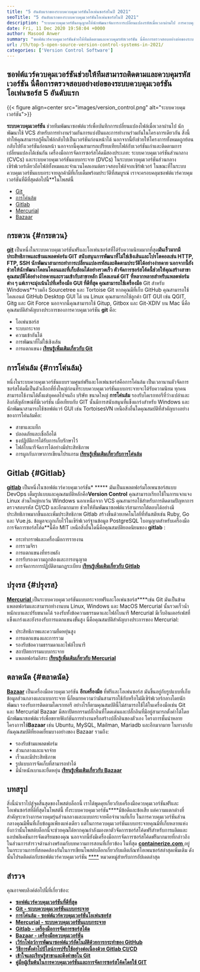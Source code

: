 ```yaml
---
title: "5 อันดับแรกของระบบควบคุมเวอร์ชันโอเพ่นซอร์สในปี 2021" 
seoTitle: "5 อันดับแรกของระบบควบคุมเวอร์ชันโอเพ่นซอร์สในปี 2021" 
description: "ระบบควบคุมเวอร์ชันอนุญาตให้นักพัฒนาจัดการการเปลี่ยนแปลงรหัสเมื่อเวลาผ่านไป การควบคุมเวอร์ชันโอเพ่นซอร์สมาในรุ่นกระจายและเซิร์ฟเวอร์ไคลเอนต์" 
date: Fri, 11 Dec 2020 19:58:04 +0000
author: Masood Anwer
summary: "ซอฟต์แวร์ควบคุมเวอร์ชันช่วยให้ทีมติดตามและควบคุมรหัสเวอร์ชัน นี่คือการตรวจสอบอย่างย่อของระบบควบคุมเวอร์ชันโอเพ่นซอร์ส 5 อันดับแรก" 
url: /th/top-5-open-source-version-control-systems-in-2021/
categories: ['Version Control Software']
---
```


## ซอฟต์แวร์ควบคุมเวอร์ชันช่วยให้ทีมสามารถติดตามและควบคุมรหัสเวอร์ชัน นี่คือการตรวจสอบอย่างย่อของระบบควบคุมเวอร์ชันโอเพ่นซอร์ส 5 อันดับแรก

{{< figure align=center src="images/version_control.png" alt="ระบบควบคุมเวอร์ชัน">}}

**ระบบควบคุมเวอร์ชัน** ช่วยทีมพัฒนาซอฟต์แวร์เพื่อบันทึกการเปลี่ยนแปลงไฟล์เมื่อเวลาผ่านไป นักพัฒนาใช้ VCS สำหรับการทำงานร่วมกันการแบ่งปันและการทำงานร่วมกันในโครงการเดียวกัน สิ่งนี้ทำให้คุณสามารถกู้คืนไฟล์กลับไปเป็นเวอร์ชันก่อนหน้าได้ นอกจากนี้ยังช่วยให้โครงการทั้งหมดถูกย้อนกลับไปยังเวอร์ชันก่อนหน้า นอกจากนี้คุณสามารถเปรียบเทียบไฟล์กับเวอร์ชันเก่าและติดตามการเปลี่ยนแปลงได้เช่นกัน
เครื่องมือการจัดการซอร์สโค้ดมีสองประเภท: ระบบควบคุมเวอร์ชันส่วนกลาง (CVCs) และระบบควบคุมเวอร์ชันแบบกระจาย (DVCs) ในระบบควบคุมเวอร์ชันส่วนกลางเซิร์ฟเวอร์เดียวถือไฟล์ทั้งหมดและจำนวนไคลเอนต์ตรวจสอบไฟล์จากเซิร์ฟเวอร์ ในขณะที่ในระบบควบคุมเวอร์ชันแบบกระจายลูกค้ามีที่เก็บเต็มพร้อมประวัติที่สมบูรณ์
เราจะครอบคลุมซอฟต์แวร์ควบคุมเวอร์ชันที่ดีที่สุดต่อไปนี้**ในโพสต์นี้
  * [Git][2]
  * [การโค่นล้ม][3]
  * [Gitlab][4]
  * [Mercurial][5]
  * [Bazaar][6]

## กระตวน {#กระตวน}

[ **git**][7] เป็นหนึ่งในระบบควบคุมเวอร์ชันฟรีและโอเพ่นซอร์สที่ได้รับความนิยมมากที่สุด**มันเร็วมากมีประสิทธิภาพและข้ามแพลตฟอร์ม GIT สนับสนุนการพัฒนาที่ไม่ใช่เชิงเส้นและโปรโตคอลเช่น HTTP, FTP, SSH นักพัฒนาสามารถทำการเปลี่ยนแปลงรหัสและติดตามประวัติได้อย่างง่ายดาย นอกจากนี้ยังช่วยให้นักพัฒนาโคลนโคลนและที่เก็บส้อมได้อย่างรวดเร็ว ตัวจัดการซอร์สโค้ดนี้ช่วยให้คุณสร้างสาขาคุณสมบัติได้อย่างง่ายดายและรวมเข้ากับสาขาหลัก มีไคลเอนต์ GIT ที่หลากหลายสำหรับแพลตฟอร์มต่าง ๆ แต่เราจะมุ่งเน้นไปที่เครื่องมือ GUI ที่ดีที่สุด คุณสามารถใช้เครื่องมือ** Git สำหรับ Windows**รวมถึง Sourcetree และ Tortoise Git หากคุณมีที่เก็บ GitHub คุณสามารถใช้ไคลเอนต์ GitHub Desktop GUI ได้ บน Linux คุณสามารถใช้ลูกค้า GIT GUI เช่น QGIT, Gitg และ Git Force นอกจากนี้คุณสามารถใช้ Gitup, Gitbox และ Git-XDIV บน Mac
นี่คือคุณสมบัติสำคัญบางประการของการควบคุมเวอร์ชัน **git** คือ:
  * โอเพ่นซอร์ส
  * ระบบกระจาย
  * ความเข้ากันได้
  * การพัฒนาที่ไม่ใช่เชิงเส้น
  * การแตกแขนง
[ **เรียนรู้เพิ่มเติมเกี่ยวกับ Git** ][8]

## การโค่นล้ม {#การโค่นล้ม}

หนึ่งในระบบควบคุมเวอร์ชันแบบรวมศูนย์ฟรีและโอเพ่นซอร์สคือการโค่นล้ม เป็นเวลานานตัวจัดการซอร์สโค้ดนี้เป็นตัวเลือกที่ยิ่งใหญ่ก่อนที่ระบบควบคุมเวอร์ชันแบบกระจายจะได้รับความนิยม ทุกคนสามารถใช้งานได้ตั้งแต่บุคคลไปจนถึง บริษัท ขนาดใหญ่ **การโค่นล้ม** รองรับไดเรกทอรีที่ว่างเปล่าและลิงก์สัญลักษณ์ที่มีเวอร์ชัน เมื่อเทียบกับ GIT นั้นมีการสนับสนุนที่แข็งแกร่งสำหรับ Windows และนักพัฒนาสามารถใช้ซอฟต์แวร์ GUI เช่น TortoisesVN
เหนือสิ่งอื่นใดคุณสมบัติที่สำคัญบางอย่างของการโค่นล้มคือ:
  * สาขาและแท็ก
  * ปลอดภัยและเชื่อถือได้
  * ธงปฏิบัติการได้รับการเก็บรักษาไว้
  * ไฟล์ไบนารีจัดการได้อย่างมีประสิทธิภาพ
  * การผูกกับภาษาการเขียนโปรแกรม
[ **เรียนรู้เพิ่มเติมเกี่ยวกับการโค่นล้ม** ][9]

## Gitlab {#Gitlab}

[ **gitlab**][10] เป็นหนึ่งในซอฟต์แวร์ควบคุมเวอร์ชัน* ***** มันเป็นแพลตฟอร์มโอเพนซอร์สแบบ DevOps เต็มรูปแบบและคุณสมบัติหลักคือ**Version Control** คุณสามารถเรียกใช้ในการแจกแจง Linux ส่วนใหญ่ยกเว้น Windows นอกเหนือจาก VCS คุณสามารถใช้สำหรับการติดตามปัญหาการตรวจสอบรหัส CI/CD และอีกมากมาย ช่วยให้ทีมพัฒนาซอฟต์แวร์สามารถโต้ตอบได้อย่างมีประสิทธิภาพมากขึ้นและเพิ่มประสิทธิภาพ Gitlab สร้างขึ้นด้วยเทคโนโลยีที่ทันสมัยเช่น Ruby, Go และ Vue.js. ข้อมูลจะถูกเก็บไว้ในเซิร์ฟเวอร์ฐานข้อมูล PostgreSQL ใบอนุญาตสำหรับเครื่องมือการจัดการซอร์สโค้ด**นี้คือ MIT
เหนือสิ่งอื่นใดนี่คือคุณสมบัติยอดนิยมของ **gitlab** :
  * กระทำกราฟและเครื่องมือการรายงาน
  * การรวมจิรา
  * การแตกแขนงที่ทรงพลัง
  * การรับรองความถูกต้องและการอนุญาต
  * การจัดการการปฏิบัติตามกฎระเบียบ
[ **เรียนรู้เพิ่มเติมเกี่ยวกับ Gitlab** ][11]

## ปรุงรส {#ปรุงรส}

[ **Mercurial** ][12] เป็นระบบควบคุมเวอร์ชันแบบกระจายฟรีและโอเพ่นซอร์ส****เช่น Git มันเป็นข้ามแพลตฟอร์มและสามารถทำงานบน Linux, Windows และ MacOS Mercurial นั้นรวดเร็วน้ำหนักเบาและปรับขนาดได้ รองรับทั้งข้อความธรรมดาและไฟล์ไบนารี Mercurial มีเว็บอินเตอร์เฟสที่แข็งแกร่งและยังรองรับการแตกแขนงขั้นสูง
นี่คือคุณสมบัติสำคัญบางประการของ Mercurial:
  * ประสิทธิภาพและความยืดหยุ่นสูง
  * การแตกแขนงและการรวม
  * รองรับข้อความธรรมดาและไฟล์ไบนารี
  * สถาปัตยกรรมแบบกระจาย
  * แพลตฟอร์มอิสระ
[ **เรียนรู้เพิ่มเติมเกี่ยวกับ Mercurial** ][13]

## ตลาดนัด {#ตลาดนัด}

[ **Bazaar**][14] เป็นเครื่องมือควบคุมเวอร์ชัน **อีกเครื่องมือ** ที่ฟรีและโอเพ่นซอร์ส มันขึ้นอยู่กับรูปแบบที่เก็บข้อมูลส่วนกลางและแบบกระจาย นี่ก็หมายความว่ามันสามารถใช้กับหรือไม่มีเซิร์ฟเวอร์กลางโดยนักพัฒนา รองรับการติดตามไดเรกทอรี อย่างไรก็ตามคุณสมบัตินี้ไม่สามารถใช้ได้ในเครื่องมือเช่น Git และ Mercurial Bazaar มีสถาปัตยกรรมปลั๊กอินที่โดดเด่นและปลั๊กอินที่มีอยู่สามารถตั้งค่าได้โดยนักพัฒนาซอฟต์แวร์เพื่อขยายฟังก์ชันการทำงานหรือสร้างปลั๊กอินของตัวเอง โครงการชั้นนำหลายโครงการใช้**Bazaar** เช่น Ubuntu, MySQL, Mailman, Mariadb และอีกมากมาย
ในทางกลับกันคุณสมบัติที่ยอดเยี่ยมบางอย่างของ Bazaar รวมถึง:
  * รองรับข้ามแพลตฟอร์ม
  * ส่วนกลางและแจกจ่าย
  * เร็วและมีประสิทธิภาพ
  * รูปแบบการจัดเก็บที่สามารถทำได้
  * มีน้ำหนักเบาและยืดหยุ่น
[ **เรียนรู้เพิ่มเติมเกี่ยวกับ Bazaar** ][15]

## บทสรุป
สิ่งนี้นำเราไปสู่จุดสิ้นสุดของโพสต์บล็อกนี้ เราได้พูดคุยเกี่ยวกับเครื่องมือควบคุมเวอร์ชันฟรีและโอเพ่นซอร์สที่ดีที่สุดในโพสต์นี้ ทั้งระบบควบคุมเวอร์ชัน****มีข้อดีและข้อเสีย แต่ความแตกต่างที่สำคัญระหว่างการควบคุมรุ่นส่วนกลางและแบบกระจายคือจำนวนที่เก็บ ในการควบคุมเวอร์ชันส่วนกลางคุณมีพื้นที่เก็บข้อมูลเพียงแห่งเดียว แต่ในการควบคุมเวอร์ชันแบบกระจายคุณมีที่เก็บหลายแห่ง ยิ่งกว่านั้นโพสต์บล็อกนี้จะช่วยคุณได้หากคุณกำลังมองหาตัวจัดการซอร์สโค้ดฟรีสำหรับการผลิตและแอปพลิเคชันการจัดเตรียมของคุณ นอกจากนี้ยังมีเครื่องมือการจัดการซอร์สโค้ดฟรีมากมายที่กล่าวถึงในส่วนการสำรวจด้านล่างพร้อมกับบทความการสอนที่เกี่ยวข้อง
ในที่สุด [ **containerize.com** ][16] อยู่ในกระบวนการที่สอดคล้องกันในการเขียนโพสต์บล็อกเกี่ยวกับผลิตภัณฑ์โอเพนซอร์สล่าสุดเพิ่มเติม ดังนั้นโปรดติดต่อกับซอฟต์แวร์ควบคุมเวอร์ชัน [****][17] หมวดหมู่สำหรับการอัปเดตล่าสุด

## สำรวจ
คุณอาจพบลิงค์ต่อไปนี้ที่เกี่ยวข้อง:
* [ **ซอฟต์แวร์ควบคุมเวอร์ชันที่ดีที่สุด** ][1]
* [ **Git - ระบบควบคุมเวอร์ชันแบบกระจาย** ][18]
* [ **การโค่นล้ม - ซอฟต์แวร์ควบคุมเวอร์ชันโอเพ่นซอร์ส** ][19]
* [ **Mercurial - ระบบควบคุมเวอร์ชันแบบกระจาย** ][20]
* [ **Gitlab - เครื่องมือการจัดการซอร์สโค้ด** ][21]
* [ **Bazaar - เครื่องมือควบคุมเวอร์ชัน** ][22]
* [ **เวิร์กโฟลว์การพัฒนาซอฟต์แวร์อัตโนมัติด้วยการกระทำของ GitHub** ][23]
* **[วิธีการตั้งค่าไปป์ไลน์การปรับใช้อย่างต่อเนื่องด้วย Gitlab CI/CD][24]** 
* **[เข้าใจและเรียนรู้สาขาและดึงคำขอใน Git][25]** 
* **[คู่มือผู้เริ่มต้นในการควบคุมเวอร์ชันและการจัดการซอร์สโค้ดโดยใช้ GIT][26]** 



[1]: https://products.containerize.com/version-control
[2]: #Git
[3]: #Subversion
[4]: #GitLab
[5]: #Mercurial
[6]: #Bazaar
[7]: https://products.containerize.com/version-control/git/
[8]: https://git-scm.com/
[9]: https://subversion.apache.org/
[10]: https://products.containerize.com/version-control/gitlab/
[11]: https://about.gitlab.com/
[12]: https://products.containerize.com/version-control/mercurial/
[13]: https://www.mercurial-scm.org/
[14]: https://products.containerize.com/version-control/bazaar/
[15]: https://bazaar.canonical.com/
[16]: https://containerize.com
[17]: https://blog.containerize.com/category/version-control-software/
[18]: https://products.containerize.com/version-control/git
[19]: https://products.containerize.com/version-control/subversion
[20]: https://products.containerize.com/version-control/mercurial
[21]: https://products.containerize.com/version-control/gitlab
[22]: https://products.containerize.com/version-control/bazaar
[23]: https://blog.containerize.com/version-control-software/github-actions-tutorial-automate-your-first-workflow/
[24]: https://blog.containerize.com/version-control-software/gitlab-continuous-deployment-how-it-works/
[25]: https://blog.containerize.com/version-control-software/understand-and-learn-branches-and-pull-requests-in-git/
[26]: https://blog.containerize.com/2021/01/08/guide-to-version-control-and-source-code-management-using-git/
